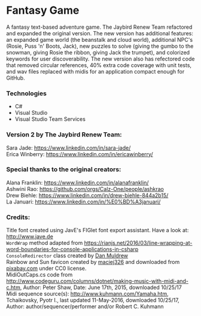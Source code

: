 # Fantasy Game
A fantasy text-based adventure game. The Jaybird Renew Team refactored and expanded the original version. The new version has additional features: an expanded game world (the beanstalk and cloud world), additional NPC's (Rosie, Puss 'n' Boots, Jack), new puzzles to solve (giving the gumbo to the snowman, giving Rosie the ribbon, giving Jack the trumpet), and colorized keywords for user discoverability. The new version also has refectored code that removed circular references, 40% extra code coverage with unit tests, and wav files replaced with midis for an application compact enough for GitHub. 

### Technologies
- C#
- Visual Studio
- Visual Studio Team Services

### Version 2 by The Jaybird Renew Team:
Sara Jade:      https://www.linkedin.com/in/sara-jade/  
Erica Winberry: https://www.linkedin.com/in/ericawinberry/

### Special thanks to the original creators:
Alana Franklin: https://www.linkedin.com/in/alanafranklin/  
Ashwini Rao:    https://github.com/orgs/Calz-One/people/ashkrao  
Drew Biehle:    https://www.linkedin.com/in/drew-biehle-844a2b15/  
La Januari:     https://www.linkedin.com/in/%E0%BD%A3januari/  

### Credits:
Title font created using JavE's FIGlet font export assistant. Have a look at: http://www.jave.de  
`WordWrap` method adapted from https://rianjs.net/2016/03/line-wrapping-at-word-boundaries-for-console-applications-in-csharp   
`ConsoleRedirector` class created by [Dan Muldrew](https://www.linkedin.com/in/daniel-muldrew-a328894/)   
Rainbow and Sun favicon created by [maciej326](https://pixabay.com/en/users/maciej326-1771256/) and downloaded from [pixabay.com](https://pixabay.com/en/screen-a-fairy-tale-the-sun-1903947/) under CC0 license.   
MidiOutCaps.cs code from http://www.codeguru.com/columns/dotnet/making-music-with-midi-and-c.htm, Author: Peter Shaw, Date: June 17th, 2015, downloaded 10/25/17  
Midi sequence source(s): http://www.kuhmann.com/Yamaha.htm, Tchaikovsky, Pyotr I., last updated 11-May-2016, downloaded 10/25/17, Author: author/sequencer/performer and/or Robert C. Kuhmann
